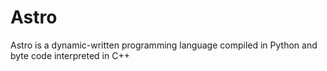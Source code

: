 # Astro
Astro is a dynamic-written programming language compiled in Python and byte code interpreted in C++

